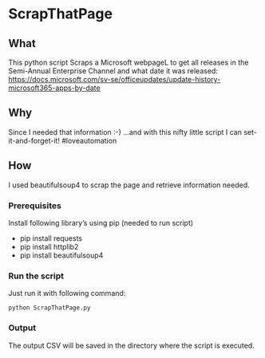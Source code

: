 # ScrapThatPage
## What
This python script Scraps a Microsoft webpageL to get all releases in the Semi-Annual Enterprise Channel and what date it was released:  
https://docs.microsoft.com/sv-se/officeupdates/update-history-microsoft365-apps-by-date

## Why
Since I needed that information :-) ...and with this nifty little script I can set-it-and-forget-it! #loveautomation

## How
I used beautifulsoup4 to scrap the page and retrieve information needed.

### Prerequisites
Install following library’s using pip (needed to run script)  
* pip install requests  
* pip install httplib2  
* pip install beautifulsoup4  

### Run the script
Just run it with following command:  
```
python ScrapThatPage.py
```

### Output
The output CSV will be saved in the directory where the script is executed.

